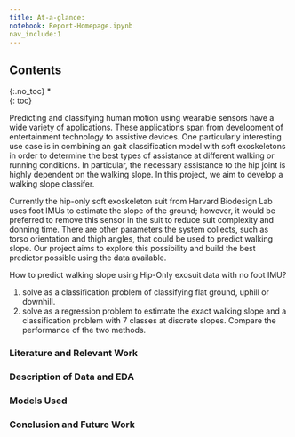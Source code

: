 ```yaml
---
title: At-a-glance:
notebook: Report-Homepage.ipynb
nav_include:1
---
```


## Contents
{:.no_toc}
*  
{: toc}


Predicting and classifying human motion using wearable sensors have a wide variety of applications. These applications span from development of entertainment technology to assistive devices. One particularly interesting use case is in combining an gait classification model with soft exoskeletons in order to determine the best types of assistance at different walking or running conditions. In particular, the necessary assistance to the hip joint is highly dependent on the walking slope. In this project, we aim to develop a walking slope classifer.

Currently the hip-only soft exoskeleton suit from Harvard Biodesign Lab uses foot IMUs to estimate the slope of the ground; however, it would be preferred to remove this sensor in the suit to reduce suit complexity and donning time. There are other parameters the system collects, such as torso orientation and thigh angles, that could be used to predict walking slope. Our project aims to explore this possibility and build the best predictor possible using the data available.


How to predict walking slope using Hip-Only exosuit data with no foot IMU?
1. solve as a classification problem of classifying flat ground, uphill or downhill. 
2. solve as a regression problem to estimate the exact walking slope and a classification problem with 7 classes at discrete slopes. Compare the performance of the two methods.


### Literature and Relevant Work

### Description of Data and EDA

### Models Used

### Conclusion and Future Work



```python

```

